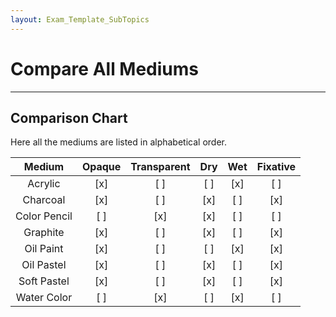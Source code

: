 ```yaml
---
layout: Exam_Template_SubTopics
---
```


# Compare All Mediums

***
## Comparison Chart

Here all the mediums are listed in alphabetical order.

|Medium|Opaque|Transparent|Dry|Wet|Fixative|
|:---:|:---:|:---:|:---:|:---:|:---:|
|Acrylic|[x]|[ ]|[ ]|[x]|[ ]|
|Charcoal|[x]|[ ]|[x]|[ ]|[x]|
|Color Pencil|[ ]|[x]|[x]|[ ]|[ ]|
|Graphite|[x]|[ ]|[x]|[ ]|[x]|
|Oil Paint|[x]|[ ]|[ ]|[x]|[x]|
|Oil Pastel|[x]|[ ]|[x]|[ ]|[x]|
|Soft Pastel|[x]|[ ]|[x]|[ ]|[x]|
|Water Color|[ ]|[x]|[ ]|[x]|[ ]|



